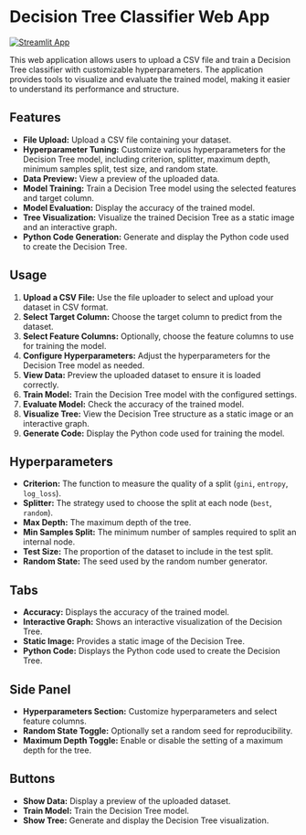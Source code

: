 # Decision Tree Classifier Web App

[![Streamlit App](https://static.streamlit.io/badges/streamlit_badge_black_white.svg)](https://decision-tree-builder.streamlit.app/)

This web application allows users to upload a CSV file and train a Decision Tree classifier with customizable hyperparameters. The application provides tools to visualize and evaluate the trained model, making it easier to understand its performance and structure.

## Features

- **File Upload:** Upload a CSV file containing your dataset.
- **Hyperparameter Tuning:** Customize various hyperparameters for the Decision Tree model, including criterion, splitter, maximum depth, minimum samples split, test size, and random state.
- **Data Preview:** View a preview of the uploaded data.
- **Model Training:** Train a Decision Tree model using the selected features and target column.
- **Model Evaluation:** Display the accuracy of the trained model.
- **Tree Visualization:** Visualize the trained Decision Tree as a static image and an interactive graph.
- **Python Code Generation:** Generate and display the Python code used to create the Decision Tree.

## Usage

1. **Upload a CSV File:** Use the file uploader to select and upload your dataset in CSV format.
2. **Select Target Column:** Choose the target column to predict from the dataset.
3. **Select Feature Columns:** Optionally, choose the feature columns to use for training the model.
4. **Configure Hyperparameters:** Adjust the hyperparameters for the Decision Tree model as needed.
5. **View Data:** Preview the uploaded dataset to ensure it is loaded correctly.
6. **Train Model:** Train the Decision Tree model with the configured settings.
7. **Evaluate Model:** Check the accuracy of the trained model.
8. **Visualize Tree:** View the Decision Tree structure as a static image or an interactive graph.
9. **Generate Code:** Display the Python code used for training the model.

## Hyperparameters

- **Criterion:** The function to measure the quality of a split (`gini`, `entropy`, `log_loss`).
- **Splitter:** The strategy used to choose the split at each node (`best`, `random`).
- **Max Depth:** The maximum depth of the tree.
- **Min Samples Split:** The minimum number of samples required to split an internal node.
- **Test Size:** The proportion of the dataset to include in the test split.
- **Random State:** The seed used by the random number generator.

## Tabs

- **Accuracy:** Displays the accuracy of the trained model.
- **Interactive Graph:** Shows an interactive visualization of the Decision Tree.
- **Static Image:** Provides a static image of the Decision Tree.
- **Python Code:** Displays the Python code used to create the Decision Tree.

## Side Panel

- **Hyperparameters Section:** Customize hyperparameters and select feature columns.
- **Random State Toggle:** Optionally set a random seed for reproducibility.
- **Maximum Depth Toggle:** Enable or disable the setting of a maximum depth for the tree.

## Buttons

- **Show Data:** Display a preview of the uploaded dataset.
- **Train Model:** Train the Decision Tree model.
- **Show Tree:** Generate and display the Decision Tree visualization.
